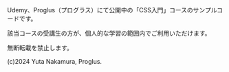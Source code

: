 Udemy、Proglus（プログラス）にて公開中の「CSS入門」コースのサンプルコードです。

該当コースの受講生の方が、個人的な学習の範囲内でご利用いただけます。

無断転載を禁止します。

(c)2024 Yuta Nakamura, Proglus.
